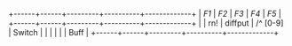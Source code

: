 <style>
table
{
border-collapse:collapse;
}
table
{
/* table-layout: fixed; */
width:100mm;
border: 1px solid black;
}
th, td
{
white-space:wrap;
word-break:break-all;
word-wrap: break-word;
border: 1px solid black;
text-align: center;
width: 20mm;
font-family: sans-serif;
font-size: x-small;
}

</style>

+------+------+---------+----------+-------------+
| *F1* | *F2* | *F3*    | *F4*     | *F5*        |
+------+------+---------+----------+-------------+
|      | rn!  | diffput | /^ [0-9] | Switch      |
|      |      |         |          | Buff        |
+------+------+---------+----------+-------------+

